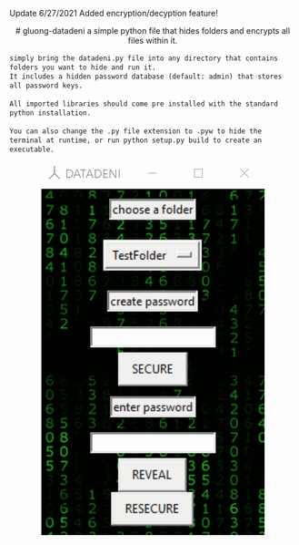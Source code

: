 Update 6/27/2021
Added encryption/decyption feature!

<p align="center">
  # gluong-datadeni
    a simple python file that hides folders and encrypts all files within it.

    simply bring the datadeni.py file into any directory that contains folders you want to hide and run it. 
    It includes a hidden password database (default: admin) that stores all password keys.

    All imported libraries should come pre installed with the standard python installation.
  
    You can also change the .py file extension to .pyw to hide the terminal at runtime, or run python setup.py build to create an executable.
  </p>
  <p align='center'>
  <img src="https://github.com/smarttarded/gluong-datadeni/blob/main/scrnshot.gif" />
</p>
